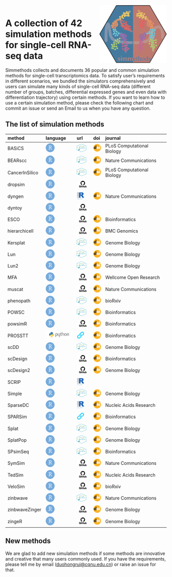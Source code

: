 
<img src="man/figures/simmethods_logo.png" align="right" width = "210px" height="180px"/>

# A collection of 42 simulation methods for single-cell RNA-seq data

Simmethods collects and documents 36 popular and common simulation
methods for single-cell transcriptomics data. To satisfy user’s
requirements in different scenarios, we bundled the simulators
comprehensively and users can simulate many kinds of single-cell RNA-seq
data (different number of groups, batches, differential expressed genes
and even data with differentiation trajectory) using certain methods. If
you want to learn how to use a certain simulation method, please check
the following chart and commit an issue or send an Email to us when you
have any question.

## The list of simulation methods

| method         | language                                                           | url                                                                                                                                                                  | doi                                                                                                                              | journal                    |
|:---------------|:-------------------------------------------------------------------|:---------------------------------------------------------------------------------------------------------------------------------------------------------------------|:---------------------------------------------------------------------------------------------------------------------------------|:---------------------------|
| BASiCS         | <img src='man/figures/R_logo.png' height='28px' width='28px'>      | <a href='https://bioconductor.org/packages/release/bioc/html/BASiCS.html'><img src='man/figures/bioconductor_logo.png' height='25px' width = '30px'></a>             | <a href='https://doi.org/10.1371/journal.pcbi.1004333'><img src='man/figures/doi_logo.png' height='24px' width = '24px'></a>     | PLoS Computational Biology |
| BEARscc        | <img src='man/figures/R_logo.png' height='28px' width='28px'>      | <a href='https://www.bioconductor.org/packages/release/bioc/html/BEARscc.html'><img src='man/figures/bioconductor_logo.png' height='25px' width = '30px'></a>        | <a href='https://doi.org/10.1038/s41467-018-03608-y'><img src='man/figures/doi_logo.png' height='24px' width = '24px'></a>       | Nature Communications      |
| CancerInSilico | <img src='man/figures/R_logo.png' height='28px' width='28px'>      | <a href='https://www.bioconductor.org/packages/release/bioc/html/CancerInSilico.html'><img src='man/figures/bioconductor_logo.png' height='25px' width = '30px'></a> | <a href='https://doi.org/10.1371/journal.pcbi.1006935'><img src='man/figures/doi_logo.png' height='24px' width = '24px'></a>     | PLoS Computational Biology |
| dropsim        | <img src='man/figures/R_logo.png' height='28px' width='28px'>      | <a href='https://github.com/marchinilab/dropsim'><img src='man/figures/github_logo.png' height='21px' width = '38px'></a>                                            |                                                                                                                                  |                            |
| dyngen         | <img src='man/figures/R_logo.png' height='28px' width='28px'>      | <a href='https://cran.r-project.org/web/packages/dyngen/index.html'><img src='man/figures/CRAN_logo.png' height='24px' width = '24px'></a>                           | <a href='https://doi.org/10.1038/s41467-021-24152-2'><img src='man/figures/doi_logo.png' height='24px' width = '24px'></a>       | Nature Communications      |
| dyntoy         | <img src='man/figures/R_logo.png' height='28px' width='28px'>      | <a href='https://github.com/dynverse/dyntoy'><img src='man/figures/github_logo.png' height='21px' width = '38px'></a>                                                |                                                                                                                                  |                            |
| ESCO           | <img src='man/figures/R_logo.png' height='28px' width='28px'>      | <a href='https://github.com/JINJINT/ESCO'><img src='man/figures/github_logo.png' height='21px' width = '38px'></a>                                                   | <a href='https://doi.org/10.1093/bioinformatics/btab116'><img src='man/figures/doi_logo.png' height='24px' width = '24px'></a>   | Bioinformatics             |
| hierarchicell  | <img src='man/figures/R_logo.png' height='28px' width='28px'>      | <a href='https://github.com/kdzimm/hierarchicell'><img src='man/figures/github_logo.png' height='21px' width = '38px'></a>                                           | <a href='https://doi.org/10.1186/s12864-021-07635-w'><img src='man/figures/doi_logo.png' height='24px' width = '24px'></a>       | BMC Genomics               |
| Kersplat       | <img src='man/figures/R_logo.png' height='28px' width='28px'>      | <a href='https://bioconductor.org/packages/release/bioc/html/splatter.html'><img src='man/figures/bioconductor_logo.png' height='25px' width = '30px'></a>           | <a href='https://doi.org/10.1186/s13059-017-1305-0'><img src='man/figures/doi_logo.png' height='24px' width = '24px'></a>        | Genome Biology             |
| Lun            | <img src='man/figures/R_logo.png' height='28px' width='28px'>      | <a href='https://bioconductor.org/packages/release/bioc/html/splatter.html'><img src='man/figures/bioconductor_logo.png' height='25px' width = '30px'></a>           | <a href='https://doi.org/10.1186/s13059-017-1305-0'><img src='man/figures/doi_logo.png' height='24px' width = '24px'></a>        | Genome Biology             |
| Lun2           | <img src='man/figures/R_logo.png' height='28px' width='28px'>      | <a href='https://bioconductor.org/packages/release/bioc/html/splatter.html'><img src='man/figures/bioconductor_logo.png' height='25px' width = '30px'></a>           | <a href='https://doi.org/10.1186/s13059-017-1305-0'><img src='man/figures/doi_logo.png' height='24px' width = '24px'></a>        | Genome Biology             |
| MFA            | <img src='man/figures/R_logo.png' height='28px' width='28px'>      | <a href='https://github.com/kieranrcampbell/mfa'><img src='man/figures/github_logo.png' height='21px' width = '38px'></a>                                            | <a href='https://doi.org/10.12688/wellcomeopenres.11087.1'><img src='man/figures/doi_logo.png' height='24px' width = '24px'></a> | Wellcome Open Research     |
| muscat         | <img src='man/figures/R_logo.png' height='28px' width='28px'>      | <a href='https://github.com/HelenaLC/muscat'><img src='man/figures/github_logo.png' height='21px' width = '38px'></a>                                                | <a href='https://doi.org/10.1038/s41467-020-19894-4'><img src='man/figures/doi_logo.png' height='24px' width = '24px'></a>       | Nature Communications      |
| phenopath      | <img src='man/figures/R_logo.png' height='28px' width='28px'>      | <a href='https://bioconductor.org/packages/release/bioc/html/phenopath.html'><img src='man/figures/bioconductor_logo.png' height='25px' width = '30px'></a>          | <a href='https://doi.org/10.1101/159913'><img src='man/figures/doi_logo.png' height='24px' width = '24px'></a>                   | bioRxiv                    |
| POWSC          | <img src='man/figures/R_logo.png' height='28px' width='28px'>      | <a href='http://www.bioconductor.org/packages/release/bioc/html/POWSC.html'><img src='man/figures/bioconductor_logo.png' height='25px' width = '30px'></a>           | <a href='https://doi.org/10.1093/bioinformatics/btaa607'><img src='man/figures/doi_logo.png' height='24px' width = '24px'></a>   | Bioinformatics             |
| powsimR        | <img src='man/figures/R_logo.png' height='28px' width='28px'>      | <a href='https://github.com/bvieth/powsimR'><img src='man/figures/github_logo.png' height='21px' width = '38px'></a>                                                 | <a href='https://doi.org/10.1093/bioinformatics/btx435'><img src='man/figures/doi_logo.png' height='24px' width = '24px'></a>    | Bioinformatics             |
| PROSSTT        | <img src='man/figures/python_logo.png' height='28px' width='84px'> | <a href='http://wwwuser.gwdg.de/~compbiol/prosstt/doc/'><img src='man/figures/URL.png' height='24px' width = '24px'></a>                                             | <a href='https://doi.org/10.1093/bioinformatics/btz078'><img src='man/figures/doi_logo.png' height='24px' width = '24px'></a>    | Bioinformatics             |
| scDD           | <img src='man/figures/R_logo.png' height='28px' width='28px'>      | <a href='https://www.bioconductor.org/packages/release/bioc/html/scDD.html'><img src='man/figures/bioconductor_logo.png' height='25px' width = '30px'></a>           | <a href='https://doi.org/10.1186/s13059-016-1077-y'><img src='man/figures/doi_logo.png' height='24px' width = '24px'></a>        | Genome Biology             |
| scDesign       | <img src='man/figures/R_logo.png' height='28px' width='28px'>      | <a href='https://github.com/Vivianstats/scDesign'><img src='man/figures/github_logo.png' height='21px' width = '38px'></a>                                           | <a href='https://doi.org/10.1093/bioinformatics/btz321'><img src='man/figures/doi_logo.png' height='24px' width = '24px'></a>    | Bioinformatics             |
| scDesign2      | <img src='man/figures/R_logo.png' height='28px' width='28px'>      | <a href='https://github.com/JSB-UCLA/scDesign2'><img src='man/figures/github_logo.png' height='21px' width = '38px'></a>                                             | <a href='https://doi.org/10.1186/s13059-021-02367-2'><img src='man/figures/doi_logo.png' height='24px' width = '24px'></a>       | Genome Biology             |
| SCRIP          | <img src='man/figures/R_logo.png' height='28px' width='28px'>      | <a href='https://cran.r-project.org/web/packages/SCRIP/index.html'><img src='man/figures/CRAN_logo.png' height='24px' width = '24px'></a>                            |                                                                                                                                  |                            |
| Simple         | <img src='man/figures/R_logo.png' height='28px' width='28px'>      | <a href='https://bioconductor.org/packages/release/bioc/html/splatter.html'><img src='man/figures/bioconductor_logo.png' height='25px' width = '30px'></a>           | <a href='https://doi.org/10.1186/s13059-017-1305-0'><img src='man/figures/doi_logo.png' height='24px' width = '24px'></a>        | Genome Biology             |
| SparseDC       | <img src='man/figures/R_logo.png' height='28px' width='28px'>      | <a href='https://cran.rstudio.com/web/packages/SparseDC/index.html'><img src='man/figures/CRAN_logo.png' height='24px' width = '24px'></a>                           | <a href='https://doi.org/10.1093/nar/gkx1113'><img src='man/figures/doi_logo.png' height='24px' width = '24px'></a>              | Nucleic Acids Research     |
| SPARSim        | <img src='man/figures/R_logo.png' height='28px' width='28px'>      | <a href='https://gitlab.com/sysbiobig/sparsim'><img src='man/figures/URL.png' height='24px' width = '24px'></a>                                                      | <a href='https://doi.org/10.1093/bioinformatics/btz752'><img src='man/figures/doi_logo.png' height='24px' width = '24px'></a>    | Bioinformatics             |
| Splat          | <img src='man/figures/R_logo.png' height='28px' width='28px'>      | <a href='https://bioconductor.org/packages/release/bioc/html/splatter.html'><img src='man/figures/bioconductor_logo.png' height='25px' width = '30px'></a>           | <a href='https://doi.org/10.1186/s13059-017-1305-0'><img src='man/figures/doi_logo.png' height='24px' width = '24px'></a>        | Genome Biology             |
| SplatPop       | <img src='man/figures/R_logo.png' height='28px' width='28px'>      | <a href='https://bioconductor.org/packages/release/bioc/html/splatter.html'><img src='man/figures/bioconductor_logo.png' height='25px' width = '30px'></a>           | <a href='https://doi.org/10.1186/s13059-021-02546-1'><img src='man/figures/doi_logo.png' height='24px' width = '24px'></a>       | Genome Biology             |
| SPsimSeq       | <img src='man/figures/R_logo.png' height='28px' width='28px'>      | <a href='https://www.bioconductor.org/packages/release/bioc/html/SPsimSeq.html'><img src='man/figures/bioconductor_logo.png' height='25px' width = '30px'></a>       | <a href='https://doi.org/10.1093/bioinformatics/btaa105'><img src='man/figures/doi_logo.png' height='24px' width = '24px'></a>   | Bioinformatics             |
| SymSim         | <img src='man/figures/R_logo.png' height='28px' width='28px'>      | <a href='https://github.com/YosefLab/SymSim'><img src='man/figures/github_logo.png' height='21px' width = '38px'></a>                                                | <a href='https://doi.org/10.1038/s41467-019-10500-w'><img src='man/figures/doi_logo.png' height='24px' width = '24px'></a>       | Nature Communications      |
| TedSim         | <img src='man/figures/R_logo.png' height='28px' width='28px'>      | <a href='https://github.com/Galaxeee/TedSim'><img src='man/figures/github_logo.png' height='21px' width = '38px'></a>                                                | <a href='https://doi.org/10.1093/nar/gkac235'><img src='man/figures/doi_logo.png' height='24px' width = '24px'></a>              | Nucleic Acids Research     |
| VeloSim        | <img src='man/figures/R_logo.png' height='28px' width='28px'>      | <a href='https://github.com/PeterZZQ/VeloSim'><img src='man/figures/github_logo.png' height='21px' width = '38px'></a>                                               | <a href='https://doi.org/10.1101/2021.01.11.426277'><img src='man/figures/doi_logo.png' height='24px' width = '24px'></a>        | bioRxiv                    |
| zinbwave       | <img src='man/figures/R_logo.png' height='28px' width='28px'>      | <a href='http://www.bioconductor.org/packages/release/bioc/html/zinbwave.html'><img src='man/figures/bioconductor_logo.png' height='25px' width = '30px'></a>        | <a href='https://doi.org/10.1038/s41467-017-02554-5'><img src='man/figures/doi_logo.png' height='24px' width = '24px'></a>       | Nature Communications      |
| zinbwaveZinger | <img src='man/figures/R_logo.png' height='28px' width='28px'>      | <a href='https://github.com/statOmics/zinbwaveZinger'><img src='man/figures/github_logo.png' height='21px' width = '38px'></a>                                       | <a href='https://doi.org/10.1186/s13059-018-1406-4'><img src='man/figures/doi_logo.png' height='24px' width = '24px'></a>        | Genome Biology             |
| zingeR         | <img src='man/figures/R_logo.png' height='28px' width='28px'>      | <a href='https://github.com/statOmics/zingeR'><img src='man/figures/github_logo.png' height='21px' width = '38px'></a>                                               | <a href='https://doi.org/10.1186/s13059-018-1406-4'><img src='man/figures/doi_logo.png' height='24px' width = '24px'></a>        | Genome Biology             |

## New methods

We are glad to add new simulation methods if some methods are innovative
and creative that many users commonly used. If you have the
requirements, please tell me by email (<duohongrui@cqnu.edu.cn>) or
raise an issue for that.
